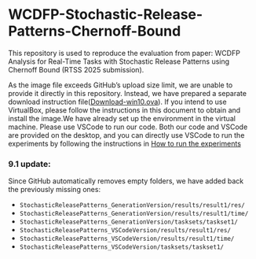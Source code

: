 # WCDFP-Stochastic-Release-Patterns-Chernoff-Bound
This repository is used to reproduce the evaluation from paper: WCDFP Analysis for Real-Time Tasks with Stochastic Release Patterns using Chernoff Bound (RTSS 2025 submission).

As the image file exceeds GitHub’s upload size limit, we are unable to provide it directly in this repository. Instead, we have prepared a separate download instruction file([Download-win10.ova](https://github.com/ssssssssssn/WCDFP-Stochastic-Release-Patterns-Chernoff-Bound/blob/main/Download-win10.ova.md)). If you intend to use VirtualBox, please follow the instructions in this document to obtain and install the image.We have already set up the environment in the virtual machine. Please use VSCode to run our code. Both our code and VSCode are provided on the desktop, and you can directly use VSCode to run the experiments by following the instructions in [How to run the experiments](https://github.com/ssssssssssn/WCDFP-Stochastic-Release-Patterns-Chernoff-Bound/blob/main/StochasticReleasePatterns_VSCodeVersion/README.md#how-to-run-the-experiments)



### 9.1 update:

Since GitHub automatically removes empty folders, we have added back the previously missing ones:

- `StochasticReleasePatterns_GenerationVersion/results/result1/res/`
- `StochasticReleasePatterns_GenerationVersion/results/result1/time/`
- `StochasticReleasePatterns_GenerationVersion/tasksets/taskset1/`
- `StochasticReleasePatterns_VSCodeVersion/results/result1/res/`
- `StochasticReleasePatterns_VSCodeVersion/results/result1/time/`
- `StochasticReleasePatterns_VSCodeVersion/tasksets/taskset1/`
